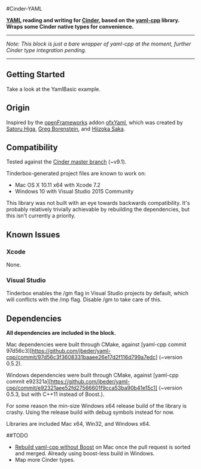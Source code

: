 #Cinder-YAML

**[YAML](http://www.yaml.org) reading and writing for [Cinder](https://libcinder.org), based on the [yaml-cpp](https://github.com/jbeder/yaml-cpp) library. Wraps some Cinder native types for convenience.**

----

*Note: This block is just a bare wrapper of yaml-cpp at the moment, further Cinder type integration pending.*

----


## Getting Started
Take a look at the YamlBasic example.


## Origin

Inspired by the [openFrameworks](http://openframeworks.cc) addon [ofxYaml](https://github.com/satoruhiga/ofxYAML), which was created by [Satoru Higa](https://github.com/satoruhiga), [Greg Borenstein](https://github.com/atduskgreg), and [Hiizoka Saka](https://github.com/hiz1).

## Compatibility

Tested against the [Cinder master branch](https://github.com/cinder/Cinder/commit/02089928b3982f866a77a9e6e2168075f9f9e6f6) (~v9.1).

Tinderbox-generated project files are known to work on:

- Mac OS X 10.11 x64 with Xcode 7.2
- Windows 10 with Visual Studio 2015 Community


This library was not built with an eye towards backwards compatibility. It's probably relatively trivially achievable by rebuilding the dependencies, but this isn't currently a priority.

## Known Issues

### Xcode

None.

### Visual Studio

Tinderbox enables the /gm flag in Visual Studio projects by default, which will conflicts with the /mp flag. Disable /gm to take care of this.

## Dependencies

**All dependencies are included in the block.**

Mac dependencies were built through CMake, against [yaml-cpp commit 97d56c3][https://github.com/jbeder/yaml-cpp/commit/97d56c3f3608331baaee26e17d2f116d799a7edc] (~version 0.5.2).

Windows dependencies were built through CMake, against [yaml-cpp commit e92321a][https://github.com/jbeder/yaml-cpp/commit/e92321aee52fd27566601f9cca53ba90b41e15c1] (~version 0.5.3, but with C++11 instead of Boost.).

For some reason the min-size Windows x64 release build of the library is crashy. Using the release build with debug symbols instead for now.

Libraries are included Mac x64, Win32, and Windows x64.

##TODO
- [Rebuild yaml-cpp without Boost](https://github.com/jbeder/yaml-cpp/pull/342) on Mac once the pull request is sorted and merged. Already using boost-less build in Windows.
- Map more Cinder types.